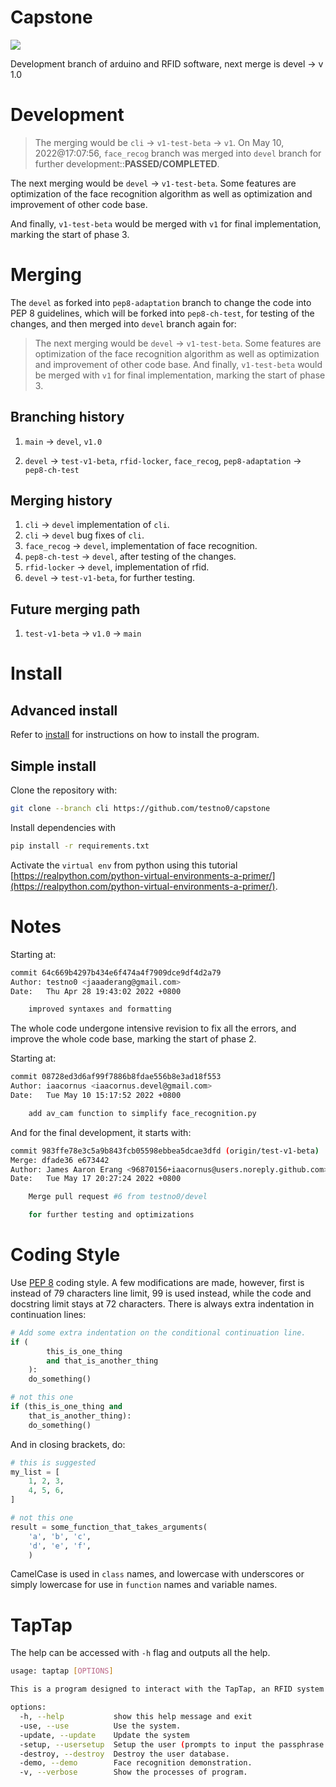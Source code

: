 # Capstone

![](https://api.codiga.io/project/33619/score/svg)

Development branch of arduino and RFID software, next merge is devel -> v 1.0

# Development

> The merging would be `cli` -> `v1-test-beta` -> `v1`. On May 10, 2022@17:07:56, `face_recog` branch was merged into `devel` branch for further development::**PASSED/COMPLETED**.

The next merging would be `devel` -> `v1-test-beta`. Some features are optimization of the face recognition algorithm as well as optimization and improvement of other code base.

And finally, `v1-test-beta` would be merged with `v1` for final implementation, marking the start of phase 3.

# Merging

The `devel` as forked into `pep8-adaptation` branch to change the code into PEP 8 guidelines, which will be forked into `pep8-ch-test`, for testing of the changes, and then merged into `devel` branch again for:

> The next merging would be `devel` -> `v1-test-beta`. Some features are optimization of the face recognition algorithm as well as optimization and improvement of other code base.
> And finally, `v1-test-beta` would be merged with `v1` for final implementation, marking the start of phase 3.

## Branching history

1. `main` -> `devel`, `v1.0`

2. `devel` -> `test-v1-beta`, `rfid-locker`, `face_recog`, `pep8-adaptation` -> `pep8-ch-test`

## Merging history

1. `cli` -> `devel` implementation of `cli`.
2. `cli` -> `devel` bug fixes of `cli`.
3. `face_recog` -> `devel`, implementation of face recognition.
4. `pep8-ch-test` -> `devel`, after testing of the changes.
5. `rfid-locker` -> `devel`, implementation of rfid.
6. `devel` -> `test-v1-beta`, for further testing.

## Future merging path

1. `test-v1-beta` -> `v1.0` -> `main`

# Install

## Advanced install

Refer to [install](INSTALL.md) for instructions on how to install the program.

## Simple install

Clone the repository with:

```bash
git clone --branch cli https://github.com/testno0/capstone
```

Install dependencies with

```bash
pip install -r requirements.txt
```

Activate the `virtual env` from python using this tutorial [https://realpython.com/python-virtual-environments-a-primer/](https://realpython.com/python-virtual-environments-a-primer/).

# Notes
Starting at:

```bash
commit 64c669b4297b434e6f474a4f7909dce9df4d2a79
Author: testno0 <jaaaderang@gmail.com>
Date:   Thu Apr 28 19:43:02 2022 +0800

    improved syntaxes and formatting
```

The whole code undergone intensive revision to fix all the errors, and improve the whole code base, marking the start of phase 2.

Starting at:

```bash
commit 08728ed3d6af99f7886b8fdae556b8e3ad18f553
Author: iaacornus <iaacornus.devel@gmail.com>
Date:   Tue May 10 15:17:52 2022 +0800

    add av_cam function to simplify face_recognition.py
```

And for the final development, it starts with:

```bash
commit 983ffe78e3c5a9b843fcb05598ebbea5dcae3dfd (origin/test-v1-beta)
Merge: dfade36 e673442
Author: James Aaron Erang <96870156+iaacornus@users.noreply.github.com>
Date:   Tue May 17 20:27:24 2022 +0800

    Merge pull request #6 from testno0/devel

    for further testing and optimizations
```

# Coding Style

Use [PEP 8](https://peps.python.org/pep-0008/) coding style. A few modifications are made, however, first is instead of 79 characters line limit, 99 is used instead, while the code and docstring limit stays at 72 characters. There is always extra indentation in continuation lines:

```python
# Add some extra indentation on the conditional continuation line.
if (
        this_is_one_thing
        and that_is_another_thing
    ):
    do_something()

# not this one
if (this_is_one_thing and
    that_is_another_thing):
    do_something()
```

And in closing brackets, do:

```python
# this is suggested
my_list = [
    1, 2, 3,
    4, 5, 6,
]

# not this one
result = some_function_that_takes_arguments(
    'a', 'b', 'c',
    'd', 'e', 'f',
    )
```

CamelCase is used in `class` names, and lowercase with underscores or simply lowercase for use in `function` names and variable names.

# TapTap

The help can be accessed with `-h` flag and outputs all the help.

```bash
usage: taptap [OPTIONS]

This is a program designed to interact with the TapTap, an RFID system designed by Capstone Group 5.

options:
  -h, --help           show this help message and exit
  -use, --use          Use the system.
  -update, --update    Update the system
  -setup, --usersetup  Setup the user (prompts to input the passphrase sent via email, if used again).
  -destroy, --destroy  Destroy the user database.
  -demo, --demo        Face recognition demonstration.
  -v, --verbose        Show the processes of program.

```
